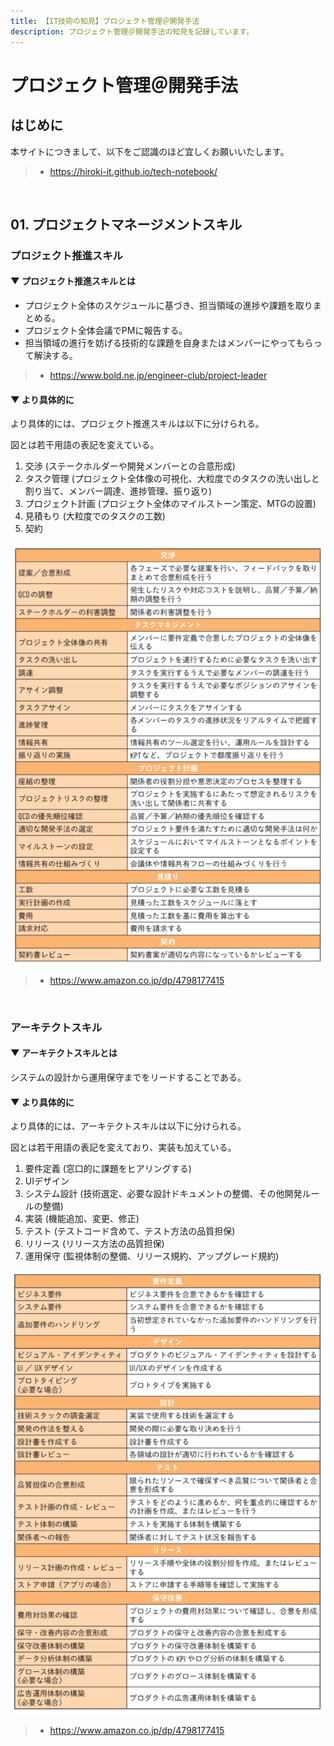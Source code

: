 ```yaml
---
title: 【IT技術の知見】プロジェクト管理＠開発手法
description: プロジェクト管理＠開発手法の知見を記録しています。
---
```


# プロジェクト管理＠開発手法

## はじめに

本サイトにつきまして、以下をご認識のほど宜しくお願いいたします。

> - https://hiroki-it.github.io/tech-notebook/

<br>

## 01. プロジェクトマネージメントスキル

### プロジェクト推進スキル

#### ▼ プロジェクト推進スキルとは

- プロジェクト全体のスケジュールに基づき、担当領域の進捗や課題を取りまとめる。
- プロジェクト全体会議でPMに報告する。
- 担当領域の進行を妨げる技術的な課題を自身またはメンバーにやってもらって解決する。

> - https://www.bold.ne.jp/engineer-club/project-leader

#### ▼ より具体的に

より具体的には、プロジェクト推進スキルは以下に分けられる。

図とは若干用語の表記を変えている。

1. 交渉 (ステークホルダーや開発メンバーとの合意形成)
2. タスク管理 (プロジェクト全体像の可視化、大粒度でのタスクの洗い出しと割り当て、メンバー調達、進捗管理、振り返り)
3. プロジェクト計画 (プロジェクト全体のマイルストーン策定、MTGの設置)
4. 見積もり (大粒度でのタスクの工数)
5. 契約

![project-management-skills_1.png](https://raw.githubusercontent.com/hiroki-it/tech-notebook-images/master/images/project-management-skills_1.png)

> - https://www.amazon.co.jp/dp/4798177415

<br>

### アーキテクトスキル

#### ▼ アーキテクトスキルとは

システムの設計から運用保守までをリードすることである。

#### ▼ より具体的に

より具体的には、アーキテクトスキルは以下に分けられる。

図とは若干用語の表記を変えており、実装も加えている。

1. 要件定義 (窓口的に課題をヒアリングする)
2. UIデザイン
3. システム設計 (技術選定、必要な設計ドキュメントの整備、その他開発ルールの整備)
4. 実装 (機能追加、変更、修正)
5. テスト (テストコード含めて、テスト方法の品質担保)
6. リリース (リリース方法の品質担保)
7. 運用保守 (監視体制の整備、リリース規約、アップグレード規約)

![project-management-skills_2.png](https://raw.githubusercontent.com/hiroki-it/tech-notebook-images/master/images/project-management-skills_2.png)

> - https://www.amazon.co.jp/dp/4798177415

<br>
